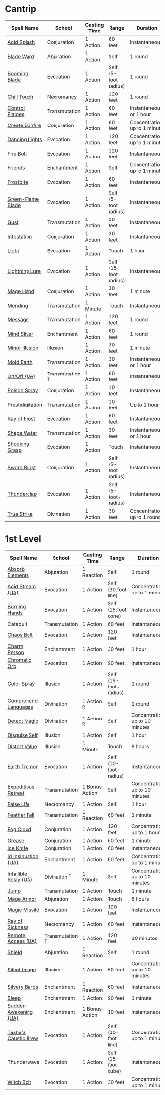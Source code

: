 # Cantrip

| Spell Name                                              | School                     | Casting Time | Range                 | Duration                      | Components |
| ------------------------------------------------------- | -------------------------- | ------------ | --------------------- | ----------------------------- | ---------- |
| [Acid Splash](../Cantrips/Acid%20Splash.md)             | Conjuration                | 1 Action     | 60 feet               | Instantaneous                 | V, S       |
| [Blade Ward](../Cantrips/Blade%20Ward.md)               | Abjuration                 | 1 Action     | Self                  | 1 round                       | V, S       |
| [Booming Blade](../Cantrips/Booming%20Blade.md)         | Evocation                  | 1 Action     | Self (5-foot radius)  | 1 round                       | S, M       |
| [Chill Touch](../Cantrips/Chill%20Touch.md)             | Necromancy                 | 1 Action     | 120 feet              | 1 round                       | V, S       |
| [Control Flames](../Cantrips/Control%20Flames.md)       | Transmutation              | 1 Action     | 60 feet               | Instantaneous or 1 hour       | S          |
| [Create Bonfire](../Cantrips/Create%20Bonfire.md)       | Conjuration                | 1 Action     | 60 feet               | Concentration, up to 1 minute | V, S       |
| [Dancing Lights](../Cantrips/Dancing%20Lights.md)       | Evocation                  | 1 Action     | 120 feet              | Concentration up to 1 minute  | V, S, M    |
| [Fire Bolt](../Cantrips/Fire%20Bolt.md)                 | Evocation                  | 1 Action     | 120 feet              | Instantaneous                 | V, S       |
| [Friends](../Cantrips/Friends.md)                       | Enchantment                | 1 Action     | Self                  | Concentration, up to 1 minute | S, M       |
| [Frostbite](../Cantrips/Frostbite.md)                   | Evocation                  | 1 Action     | 60 feet               | Instantaneous                 | V, S       |
| [Green-Flame Blade](../Cantrips/Green-Flame%20Blade.md) | Evocation                  | 1 Action     | Self (5-foot radius)  | Instantaneous                 | S, M       |
| [Gust](../Cantrips/Gust.md)                             | Transmutation              | 1 Action     | 30 feet               | Instantaneous                 | V, S       |
| [Infestation](../Cantrips/Infestation.md)               | Conjuration                | 1 Action     | 30 feet               | Instantaneous                 | V, S, M    |
| [Light](../Cantrips/Light.md)                           | Evocation                  | 1 Action     | Touch                 | 1 hour                        | V, M       |
| [Lightning Lure](../Cantrips/Lightning%20Lure.md)       | Evocation                  | 1 Action     | Self (15-foot radius) | Instantaneous                 | V          |
| [Mage Hand](../Cantrips/Mage%20Hand.md)                 | Conjuration                | 1 Action     | 30 feet               | 1 minute                      | V, S       |
| [Mending](../Cantrips/Mending.md)                       | Transmutation              | 1 Minute     | Touch                 | Instantaneous                 | V, S, M    |
| [Message](../Cantrips/Message.md)                       | Transmutation              | 1 Action     | 120 feet              | 1 round                       | V, S, M    |
| [Mind Sliver](../Cantrips/Mind%20Sliver.md)             | Enchantment                | 1 Action     | 60 feet               | 1 round                       | V          |
| [Minor Illusion](../Cantrips/Minor%20Illusion.md)       | Illusion                   | 1 Action     | 30 feet               | 1 minute                      | S, M       |
| [Mold Earth](../Cantrips/Mold%20Earth.md)               | Transmutation              | 1 Action     | 30 feet               | Instantaneous or 1 hour       | S          |
| [On/Off (UA)](../Cantrips/On-Off%20(UA).md)             | Transmutation <sup>T</sup> | 1 Action     | 60 feet               | Instantaneous                 | V, S       |
| [Poison Spray](../Cantrips/Poison%20Spray.md)           | Conjuration                | 1 Action     | 10 feet               | Instantaneous                 | V, S       |
| [Prestidigitation](../Cantrips/Prestidigitation.md)     | Transmutation              | 1 Action     | 10 feet               | Up to 1 hour                  | V, S       |
| [Ray of Frost](../Cantrips/Ray%20of%20Frost.md)         | Evocation                  | 1 Action     | 60 feet               | Instantaneous                 | V, S       |
| [Shape Water](../Cantrips/Shape%20Water.md)             | Transmutation              | 1 Action     | 30 feet               | Instantaneous or 1 hour       | S          |
| [Shocking Grasp](../Cantrips/Shocking%20Grasp.md)       | Evocation                  | 1 Action     | Touch                 | Instantaneous                 | V, S       |
| [Sword Burst](../Cantrips/Sword%20Burst.md)             | Conjuration                | 1 Action     | Self (5-foot radius)  | Instantaneous                 | V          |
| [Thunderclap](../Cantrips/Thunderclap.md)               | Evocation                  | 1 Action     | Self (5-foot-radius)  | Instantaneous                 | S          |
| [True Strike](../Cantrips/True%20Strike.md)             | Divination                 | 1 Action     | 30 feet               | Concentration up to 1 round   | S          |
# 1st Level

| Spell Name                                                      | School                     | Casting Time          | Range                 | Duration                        | Components |
| --------------------------------------------------------------- | -------------------------- | --------------------- | --------------------- | ------------------------------- | ---------- |
| [Absorb Elements](../Level1/Absorb%20Elements.md)               | Abjuration                 | 1 Reaction            | Self                  | 1 round                         | S          |
| [Acid Stream (UA)](../Level1/Acid%20Stream%20(UA).md)           | Evocation                  | 1 Action              | Self (30.foot line)   | Concentration, up to 1 minute   | V, S, M    |
| [Burning Hands](../Level1/Burning%20Hands.md)                   | Evocation                  | 1 Action              | Self (15.foot cone)   | Instantaneous                   | V, S       |
| [Catapult](../Level1/Catapult.md)                               | Transmutation              | 1 Action              | 60 feet               | Instantaneous                   | S          |
| [Chaos Bolt](../Level1/Chaos%20Bolt.md)                         | Evocation                  | 1 Action              | 120 feet              | Instantaneous                   | V, S       |
| [Charm Person](../Level1/Charm%20Person.md)                     | Enchantment                | 1 Action              | 30 feet               | 1 hour                          | V, S       |
| [Chromatic Orb](../Level1/Chromatic%20Orb.md)                   | Evocation                  | 1 Action              | 90 feet               | Instantaneous                   | V, S, M    |
| [Color Spray](../Level1/Color%20Spray.md)                       | Illusion                   | 1 Action              | Self (15-foot-radius) | 1 round                         | V, S, M    |
| [Comprehend Languages](../Level1/Comprehend%20Languages.md)     | Divination                 | 1 Action <sup>R</sup> | Self                  | 1 round                         | V, S, M    |
| [Detect Magic](../Level1/Detect%20Magic.md)                     | Divination                 | 1 Action <sup>R</sup> | Self                  | Concentration, up to 10 minutes | V, S       |
| [Disguise Self](../Level1/Disguise%20Self.md)                   | Illusion                   | 1 Action              | Self                  | 1 hour                          | V, S       |
| [Distort Value](../Level1/Distort%20Value.md)                   | Illusion                   | 1 Minute              | Touch                 | 8 hours                         | V          |
| [Earth Tremor](../Level1/Earth%20Tremor.md)                     | Evocation                  | 1 Action              | Self (10-foot-radius) | Instantaneous                   | V, S       |
| [Expeditious Retreat](../Level1/Expeditious%20Retreat.md)       | Transmutation              | 1 Bonus Action        | Self                  | Concentration, up to 10 minutes | V, S       |
| [False Life](../Level1/False%20Life.md)                         | Necromancy                 | 1 Action              | Self                  | 1 hour                          | V, S, M    |
| [Feather Fall](../Level1/Feather%20Fall.md)                     | Transmutation              | 1 Reaction            | 60 feet               | 1 minute                        | V, M       |
| [Fog Cloud](../Level1/Fog%20Cloud.md)                           | Conjuration                | 1 Action              | 120 feet              | Concentration, up to 1 hour     | V, S       |
| [Grease](../Level1/Grease.md)                                   | Conjuration                | 1 Action              | 60 feet               | 1 minute                        | V, S, M    |
| [Ice Knife](../Level1/Ice%20Knife.md)                           | Conjuration                | 1 Action              | 60 feet               | Instantaneous                   | S, M       |
| [Id Insinuation (UA)](../Level1/Id%20Insinuation%20(UA).md)     | Enchantment                | 1 Action              | 60 feet               | Concentration, up to 1 minute   | V, S       |
| [Infallible Relay (UA)](../Level1/Infallible%20Relay%20(UA).md) | Divination <sup>T</sup>    | 1 Minute              | Self                  | Concentration, up to 10 minutes | V, S, M    |
| [Jump](../Level1/Jump.md)                                       | Transmutation              | 1 Action              | Touch                 | 1 minute                        | V, S, M    |
| [Mage Armor](../Level1/Mage%20Armor.md)                         | Abjuration                 | 1 Action              | Touch                 | 8 hours                         | V, S, M    |
| [Magic Missile](../Level1/Magic%20Missile.md)                   | Evocation                  | 1 Action              | 120 feet              | Instantaneous                   | V, S       |
| [Ray of Sickness](../Level1/Ray%20of%20Sickness.md)             | Necromancy                 | 1 Action              | 60 feet               | Instantaneous                   | V, S       |
| [Remote Access (UA)](../Level1/Remote%20Access%20(UA).md)       | Transmutation <sup>T</sup> | 1 Action              | 120 feet              | 10 minutes                      | V, S       |
| [Shield](../Level1/Shield.md)                                   | Abjuration                 | 1 Reaction            | Self                  | 1 round                         | V, S       |
| [Silent Image](../Level1/Silent%20Image.md)                     | Illusion                   | 1 Action              | 60 feet               | Concentration, up to 10 minutes | V, S, M    |
| [Silvery Barbs](../Level1/Silvery%20Barbs.md)                   | Enchantment                | 1 Reaction            | 60 feet               | Instantaneous                   | V          |
| [Sleep](../Level1/Sleep.md)                                     | Enchantment                | 1 Action              | 90 feet               | 1 minute                        | V, S, M    |
| [Sudden Awakening (UA)](../Level1/Sudden%20Awakening%20(UA).md) | Enchantment                | 1 Bonus Action        | 10 feet               | Instantaneous                   | V          |
| [Tasha's Caustic Brew](../Level1/Tasha's%20Caustic%20Brew.md)   | Evocation                  | 1 Action              | Self (30-foot line)   | Concentration, up to 1 minute   | V, S, M    |
| [Thunderwave](../Level1/Thunderwave.md)                         | Evocation                  | 1 Action              | Self (15-foot cube)   | Instantaneous                   | V, S       |
| [Witch Bolt](../Level1/Witch%20Bolt.md)                         | Evocation                  | 1 Action              | 30 feet               | Concentration, up to 1 minute   | V, S, M    |
